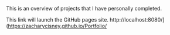 This is an overview of projects that I have personally completed. 

This link will launch the GitHub pages site.
http://localhost:8080/](https://zacharycisney.github.io/Portfolio/
